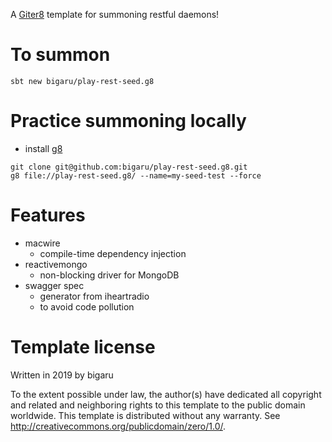 A [Giter8](http://www.foundweekends.org/giter8/) template for summoning restful daemons!

# To summon
```
sbt new bigaru/play-rest-seed.g8
```

# Practice summoning locally
* install [g8](http://www.foundweekends.org/giter8/setup.html)
```
git clone git@github.com:bigaru/play-rest-seed.g8.git
g8 file://play-rest-seed.g8/ --name=my-seed-test --force
```

# Features
* macwire
    * compile-time dependency injection
* reactivemongo
    * non-blocking driver for MongoDB
* swagger spec
    * generator from iheartradio
    * to avoid code pollution

# Template license
Written in 2019 by bigaru

To the extent possible under law, the author(s) have dedicated all copyright and related
and neighboring rights to this template to the public domain worldwide.
This template is distributed without any warranty. See <http://creativecommons.org/publicdomain/zero/1.0/>.